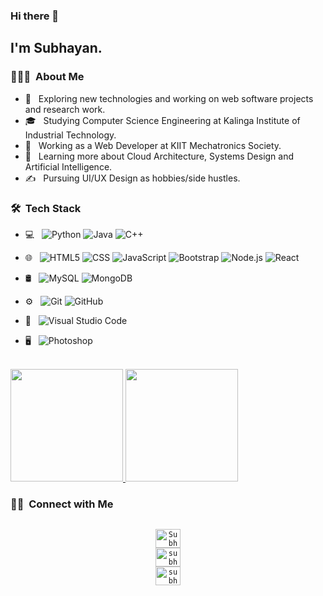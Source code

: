 ### Hi there 👋

<h2>I'm Subhayan.</h2>

<h3> 👨🏻‍💻 &nbsp;About Me </h3>

- 🤔 &nbsp; Exploring new technologies and working on web software projects and research work.
- 🎓 &nbsp; Studying Computer Science Engineering at Kalinga Institute of Industrial Technology.
- 💼 &nbsp; Working as a Web Developer at KIIT Mechatronics Society.
- 🌱 &nbsp; Learning more about Cloud Architecture, Systems Design and Artificial Intelligence.
- ✍️ &nbsp; Pursuing UI/UX Design as hobbies/side hustles.

<h3> 🛠 &nbsp;Tech Stack</h3>

- 💻 &nbsp;
  ![Python](https://img.shields.io/badge/-Python-333333?style=flat&logo=python)
  ![Java](https://img.shields.io/badge/-Java-333333?style=flat&logo=Java&logoColor=007396)
  ![C++](https://img.shields.io/badge/-C++-333333?style=flat&logo=C%2B%2B&logoColor=00599C)
- 🌐 &nbsp;
  ![HTML5](https://img.shields.io/badge/-HTML5-333333?style=flat&logo=HTML5)
  ![CSS](https://img.shields.io/badge/-CSS-333333?style=flat&logo=CSS3&logoColor=1572B6)
  ![JavaScript](https://img.shields.io/badge/-JavaScript-333333?style=flat&logo=javascript)
  ![Bootstrap](https://img.shields.io/badge/-Bootstrap-333333?style=flat&logo=bootstrap&logoColor=563D7C)
  ![Node.js](https://img.shields.io/badge/-Node.js-333333?style=flat&logo=node.js)
  ![React](https://img.shields.io/badge/-React-333333?style=flat&logo=react)
  
- 🛢 &nbsp;
  ![MySQL](https://img.shields.io/badge/-MySQL-333333?style=flat&logo=mysql)
  ![MongoDB](https://img.shields.io/badge/-MongoDB-333333?style=flat&logo=mongodb)
- ⚙️ &nbsp;
  ![Git](https://img.shields.io/badge/-Git-333333?style=flat&logo=git)
  ![GitHub](https://img.shields.io/badge/-GitHub-333333?style=flat&logo=github)
- 🔧 &nbsp;
  ![Visual Studio Code](https://img.shields.io/badge/-Visual%20Studio%20Code-333333?style=flat&logo=visual-studio-code&logoColor=007ACC)
- 🖥 &nbsp;
  ![Photoshop](https://img.shields.io/badge/-Photoshop-333333?style=flat&logo=adobe-photoshop)

<br/>

<a href="https://github.com/SubhayanDas08">
  <img height="180em" src="https://github-readme-stats.vercel.app/api?username=SubhayanDas08&theme=buefy&show_icons=true" />
  <img height="180em" src="https://github-readme-stats.vercel.app/api/top-langs/?username=SubhayanDas08&theme=buefy&layout=compact" />
</a>

<br/>

<h3> 🤝🏻 &nbsp;Connect with Me </h3>

<p align="center">
<code>
<a href="https://twitter.com/Subhayan_10" target="_blank"><img align="center" src="https://cdn.jsdelivr.net/npm/simple-icons@3.0.1/icons/twitter.svg" alt="Subhayan_10" height="30" width="40" /></a>
<a href="https://www.linkedin.com/in/subhayan-das-a880a21b6/" target="_blank"><img align="center" src="https://cdn.jsdelivr.net/npm/simple-icons@3.0.1/icons/linkedin.svg" alt="subhayan-das" height="30" width="40"/></a>
<a href="https://www.instagram.com/subhayan_08/" target="_blank"><img align="center" src="https://cdn.jsdelivr.net/npm/simple-icons@3.0.1/icons/instagram.svg" alt="subhayan_08" height="30" width="40" /></a>
</code>
</p>

